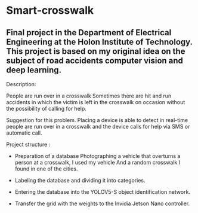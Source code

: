 # Smart-crosswalk

Final project in the Department of Electrical Engineering at the Holon Institute of Technology. This project is based on my original idea on the subject of road accidents computer vision and deep learning.
---------------------------------------------------------------------------------------------------------------------------------
  Description:
  
  People are run over in a crosswalk Sometimes there are hit and run accidents in which the victim is left in the 
  crosswalk on occasion without the possibility of calling for help.

  Suggestion for this problem.
  Placing a device is able to detect in real-time people are run over in a crosswalk and the device calls
  for help via SMS or automatic call.


  Project structure : 
  * Preparation of a database Photographing a vehicle that overturns a person at a crosswalk, I used my vehicle And a random crosswalk I found in one of the cities.

  * Labeling the database and dividing it into categories.

  * Entering the database into the YOLOV5-S object identification network.

  * Transfer the grid with the weights to the Invidia Jetson Nano controller.
